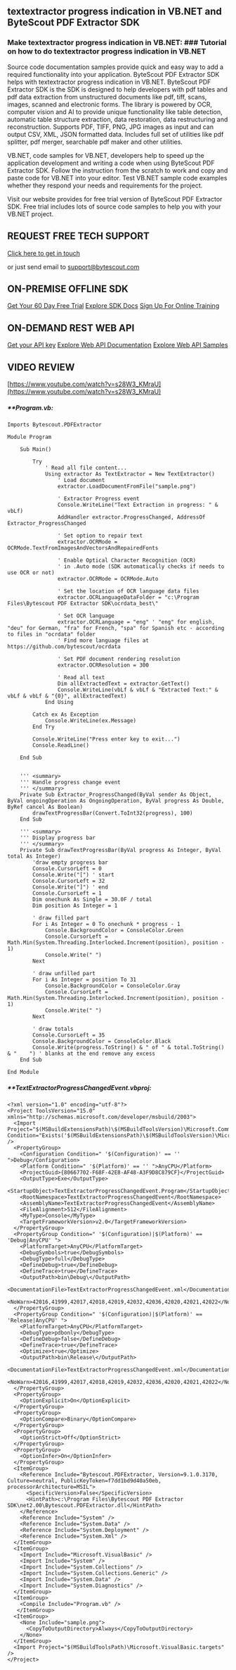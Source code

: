 ## textextractor progress indication in VB.NET and ByteScout PDF Extractor SDK

### Make textextractor progress indication in VB.NET: ### Tutorial on how to do textextractor progress indication in VB.NET

Source code documentation samples provide quick and easy way to add a required functionality into your application. ByteScout PDF Extractor SDK helps with textextractor progress indication in VB.NET. ByteScout PDF Extractor SDK is the SDK is designed to help developers with pdf tables and pdf data extraction from unstructured documents like pdf, tiff, scans, images, scanned and electronic forms. The library is powered by OCR, computer vision and AI to provide unique functionality like table detection, automatic table structure extraction, data restoration, data restructuring and reconstruction. Supports PDF, TIFF, PNG, JPG images as input and can output CSV, XML, JSON formatted data. Includes full set of utilities like pdf splitter, pdf merger, searchable pdf maker and other utilities.

VB.NET, code samples for VB.NET, developers help to speed up the application development and writing a code when using ByteScout PDF Extractor SDK. Follow the instruction from the scratch to work and copy and paste code for VB.NET into your editor. Test VB.NET sample code examples whether they respond your needs and requirements for the project.

Visit our website provides for free trial version of ByteScout PDF Extractor SDK. Free trial includes lots of source code samples to help you with your VB.NET project.

## REQUEST FREE TECH SUPPORT

[Click here to get in touch](https://bytescout.zendesk.com/hc/en-us/requests/new?subject=ByteScout%20PDF%20Extractor%20SDK%20Question)

or just send email to [support@bytescout.com](mailto:support@bytescout.com?subject=ByteScout%20PDF%20Extractor%20SDK%20Question) 

## ON-PREMISE OFFLINE SDK 

[Get Your 60 Day Free Trial](https://bytescout.com/download/web-installer?utm_source=github-readme)
[Explore SDK Docs](https://bytescout.com/documentation/index.html?utm_source=github-readme)
[Sign Up For Online Training](https://academy.bytescout.com/)


## ON-DEMAND REST WEB API

[Get your API key](https://pdf.co/documentation/api?utm_source=github-readme)
[Explore Web API Documentation](https://pdf.co/documentation/api?utm_source=github-readme)
[Explore Web API Samples](https://github.com/bytescout/ByteScout-SDK-SourceCode/tree/master/PDF.co%20Web%20API)

## VIDEO REVIEW

[https://www.youtube.com/watch?v=s28W3_KMraU](https://www.youtube.com/watch?v=s28W3_KMraU)




<!-- code block begin -->

##### ****Program.vb:**
    
```
Imports Bytescout.PDFExtractor

Module Program

    Sub Main()

        Try
            ' Read all file content...
            Using extractor As TextExtractor = New TextExtractor()
                ' Load document
                extractor.LoadDocumentFromFile("sample.png")

                ' Extractor Progress event
                Console.WriteLine("Text Extraction in progress: " & vbLf)
                AddHandler extractor.ProgressChanged, AddressOf Extractor_ProgressChanged

                ' Set option to repair text
                extractor.OCRMode = OCRMode.TextFromImagesAndVectorsAndRepairedFonts

                ' Enable Optical Character Recognition (OCR)
                ' in .Auto mode (SDK automatically checks if needs to use OCR or not)
                extractor.OCRMode = OCRMode.Auto

                ' Set the location of OCR language data files
                extractor.OCRLanguageDataFolder = "c:\Program Files\Bytescout PDF Extractor SDK\ocrdata_best\"

                ' Set OCR language
                extractor.OCRLanguage = "eng" ' "eng" for english, "deu" for German, "fra" for French, "spa" for Spanish etc - according to files in "ocrdata" folder
                ' Find more language files at https://github.com/bytescout/ocrdata

                ' Set PDF document rendering resolution
                extractor.OCRResolution = 300

                ' Read all text
                Dim allExtractedText = extractor.GetText()
                Console.WriteLine(vbLf & vbLf & "Extracted Text:" & vbLf & vbLf & "{0}", allExtractedText)
            End Using

        Catch ex As Exception
            Console.WriteLine(ex.Message)
        End Try

        Console.WriteLine("Press enter key to exit...")
        Console.ReadLine()

    End Sub


    ''' <summary>
    ''' Handle progress change event
    ''' </summary>
    Private Sub Extractor_ProgressChanged(ByVal sender As Object, ByVal ongoingOperation As OngoingOperation, ByVal progress As Double, ByRef cancel As Boolean)
        drawTextProgressBar(Convert.ToInt32(progress), 100)
    End Sub

    ''' <summary>
    ''' Display progress bar
    ''' </summary>
    Private Sub drawTextProgressBar(ByVal progress As Integer, ByVal total As Integer)
        'draw empty progress bar
        Console.CursorLeft = 0
        Console.Write("[") ' start
        Console.CursorLeft = 32
        Console.Write("]") ' end
        Console.CursorLeft = 1
        Dim onechunk As Single = 30.0F / total
        Dim position As Integer = 1

        ' draw filled part
        For i As Integer = 0 To onechunk * progress - 1
            Console.BackgroundColor = ConsoleColor.Green
            Console.CursorLeft = Math.Min(System.Threading.Interlocked.Increment(position), position - 1)
            Console.Write(" ")
        Next

        ' draw unfilled part
        For i As Integer = position To 31
            Console.BackgroundColor = ConsoleColor.Gray
            Console.CursorLeft = Math.Min(System.Threading.Interlocked.Increment(position), position - 1)
            Console.Write(" ")
        Next

        ' draw totals
        Console.CursorLeft = 35
        Console.BackgroundColor = ConsoleColor.Black
        Console.Write(progress.ToString() & " of " & total.ToString() & "    ") ' blanks at the end remove any excess
    End Sub

End Module

```

<!-- code block end -->    

<!-- code block begin -->

##### ****TextExtractorProgressChangedEvent.vbproj:**
    
```
<?xml version="1.0" encoding="utf-8"?>
<Project ToolsVersion="15.0" xmlns="http://schemas.microsoft.com/developer/msbuild/2003">
  <Import Project="$(MSBuildExtensionsPath)\$(MSBuildToolsVersion)\Microsoft.Common.props" Condition="Exists('$(MSBuildExtensionsPath)\$(MSBuildToolsVersion)\Microsoft.Common.props')" />
  <PropertyGroup>
    <Configuration Condition=" '$(Configuration)' == '' ">Debug</Configuration>
    <Platform Condition=" '$(Platform)' == '' ">AnyCPU</Platform>
    <ProjectGuid>{80667702-F68F-42E8-AF48-A3F9D8C879CF}</ProjectGuid>
    <OutputType>Exe</OutputType>
    <StartupObject>TextExtractorProgressChangedEvent.Program</StartupObject>
    <RootNamespace>TextExtractorProgressChangedEvent</RootNamespace>
    <AssemblyName>TextExtractorProgressChangedEvent</AssemblyName>
    <FileAlignment>512</FileAlignment>
    <MyType>Console</MyType>
    <TargetFrameworkVersion>v2.0</TargetFrameworkVersion>
  </PropertyGroup>
  <PropertyGroup Condition=" '$(Configuration)|$(Platform)' == 'Debug|AnyCPU' ">
    <PlatformTarget>AnyCPU</PlatformTarget>
    <DebugSymbols>true</DebugSymbols>
    <DebugType>full</DebugType>
    <DefineDebug>true</DefineDebug>
    <DefineTrace>true</DefineTrace>
    <OutputPath>bin\Debug\</OutputPath>
    <DocumentationFile>TextExtractorProgressChangedEvent.xml</DocumentationFile>
    <NoWarn>42016,41999,42017,42018,42019,42032,42036,42020,42021,42022</NoWarn>
  </PropertyGroup>
  <PropertyGroup Condition=" '$(Configuration)|$(Platform)' == 'Release|AnyCPU' ">
    <PlatformTarget>AnyCPU</PlatformTarget>
    <DebugType>pdbonly</DebugType>
    <DefineDebug>false</DefineDebug>
    <DefineTrace>true</DefineTrace>
    <Optimize>true</Optimize>
    <OutputPath>bin\Release\</OutputPath>
    <DocumentationFile>TextExtractorProgressChangedEvent.xml</DocumentationFile>
    <NoWarn>42016,41999,42017,42018,42019,42032,42036,42020,42021,42022</NoWarn>
  </PropertyGroup>
  <PropertyGroup>
    <OptionExplicit>On</OptionExplicit>
  </PropertyGroup>
  <PropertyGroup>
    <OptionCompare>Binary</OptionCompare>
  </PropertyGroup>
  <PropertyGroup>
    <OptionStrict>Off</OptionStrict>
  </PropertyGroup>
  <PropertyGroup>
    <OptionInfer>On</OptionInfer>
  </PropertyGroup>
  <ItemGroup>
    <Reference Include="Bytescout.PDFExtractor, Version=9.1.0.3170, Culture=neutral, PublicKeyToken=f7dd1bd9d40a50eb, processorArchitecture=MSIL">
      <SpecificVersion>False</SpecificVersion>
      <HintPath>c:\Program Files\Bytescout PDF Extractor SDK\net2.00\Bytescout.PDFExtractor.dll</HintPath>
    </Reference>
    <Reference Include="System" />
    <Reference Include="System.Data" />
    <Reference Include="System.Deployment" />
    <Reference Include="System.Xml" />
  </ItemGroup>
  <ItemGroup>
    <Import Include="Microsoft.VisualBasic" />
    <Import Include="System" />
    <Import Include="System.Collections" />
    <Import Include="System.Collections.Generic" />
    <Import Include="System.Data" />
    <Import Include="System.Diagnostics" />
  </ItemGroup>
  <ItemGroup>
    <Compile Include="Program.vb" />
   </ItemGroup>  
  <ItemGroup>
    <None Include="sample.png">
      <CopyToOutputDirectory>Always</CopyToOutputDirectory>
    </None>
  </ItemGroup>
  <Import Project="$(MSBuildToolsPath)\Microsoft.VisualBasic.targets" />
</Project>
```

<!-- code block end -->